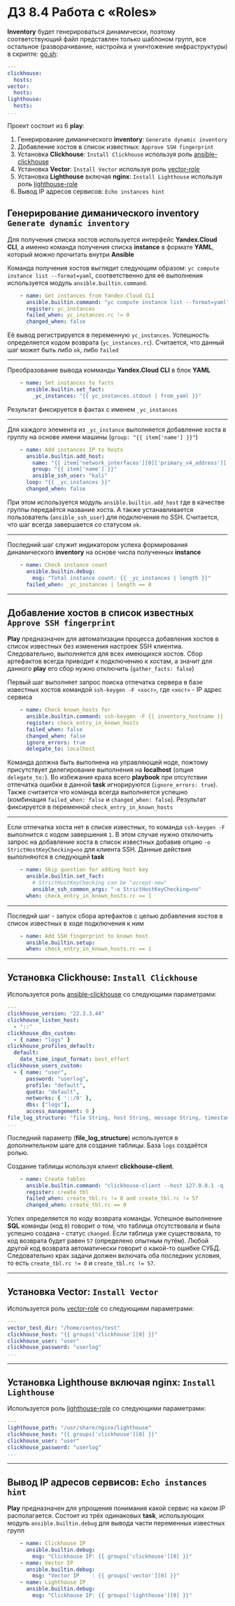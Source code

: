 # ДЗ 8.4 Работа с «Roles»

**Inventory** будет генерироваться динамически, поэтому соответствующий файл представлен только шаблоном групп, все остальное (разворачивание, настройка и уничтожение инфраструктуры) в скрипте: [go.sh](go.sh):

```yml
---
clickhouse:
  hosts:
vector:
  hosts:
lighthouse:
  hosts:
...
```
Проект состоит из 6 **play**:

1. Генерирование диманического **inventory**: `Generate dynamic inventory`
1. Добавление хостов в список известных: `Approve SSH fingerprint`
1. Установка **Clickhouse**: `Install Clickhouse` используя роль [ansible-clickhouse](https://github.com/NamorNinayzuk/ansible-clickhouse)
1. Установка **Vector**: `Install Vector` используя роль [vector-role](https://github.com/NamorNinayzuk/vector-role)
1. Установка **Lighthouse** включая **nginx**: `Install Lighthouse` используя роль [lighthouse-role](https://github.com/NamorNinayzuk/lighthouse-role)
1. Вывод IP адресов сервисов: `Echo instances hint`

## Генерирование диманического **inventory** `Generate dynamic inventory`

Для получения списка хостов используется интерфейс **Yandex.Cloud CLI**, а именно команда получения списка **instance** в формате **YAML**, который можно прочитать внутри **Ansible**

Команда получения хостов выглядит следующим образом: `yc compute instance list --format=yaml`, соответственно для её выполнения используется модуль `ansible.builtin.command`.
```yml
    - name: Get instances from Yandex.Cloud CLI
      ansible.builtin.command: "yc compute instance list --format=yaml"
      register: yc_instances
      failed_when: yc_instances.rc != 0
      changed_when: false
```
Её вывод регистрируется в переменную `yc_instances`.
Успешность определяется кодом возврата (`yc_instances.rc`).
Считается, что данный шаг может быть либо `ok`, либо `failed`

---

Преобразование вывода комманды **Yandex.Cloud CLI** в блок **YAML**
```yml
    - name: Set instances to facts
      ansible.builtin.set_fact:
        _yc_instances: "{{ yc_instances.stdout | from_yaml }}"
```
Результат фиксируется в фактах с именем `_yc_instances`

---

Для каждого элемента из `_yc_instance` выполняется добавление хоста в группу на основе имени машины (`group: "{{ item['name'] }}"`)
```yml
    - name: Add instances IP to hosts
      ansible.builtin.add_host:
        name: "{{ item['network_interfaces'][0]['primary_v4_address']['one_to_one_nat']['address'] }}"
        group: "{{ item['name'] }}"
        ansible_ssh_user: "kali"
      loop: "{{ _yc_instances }}"
      changed_when: false
```
При этом используется модуль `ansible.builtin.add_host` где в качестве группы передаётся название хоста. А также устанавливается пользователь (`ansible_ssh_user`) для подключения по SSH.
Считается, что шаг всегда завершается со статусом `ok`.

---

Последний шаг служит индикатором успеха формирования динамического **inventory** на основе числа полученных **instance**
```yml
    - name: Check instance count
      ansible.builtin.debug:
        msg: "Total instance count: {{ _yc_instances | length }}"
      failed_when: _yc_instances | length == 0
```

---

## Добавление хостов в список известных `Approve SSH fingerprint`

**Play** предназначен для автоматизации процесса добавления хостов в список известных без изменения настроек SSH клиентиа.
Следовательно, выполняется для всех имеющихся хостов.
Сбор артефактов всегда приводит к подключению к хостам, а значит для данного **play** его сбор нужно отключить (`gather_facts: false`)

Первый шаг выполняет запрос поиска отпечатка сервера в базе известных хостов командой `ssh-keygen -F <хост>`, где `<хост>` - IP адрес сервиса
```yml
    - name: Check known_hosts for
      ansible.builtin.command: ssh-keygen -F {{ inventory_hostname }}
      register: check_entry_in_known_hosts
      failed_when: false
      changed_when: false
      ignore_errors: true
      delegate_to: localhost
```
Команда должна быть выполнена на управляющей ноде, пожтому присутствует делегирование выполнения на **localhost** (опция `delegate_to:`).
Во избежания краха всего **playbook** при отсутствии отпечатка ошибки в данной **task** игнорируются (`ignore_errors: true`).
Также считается что команда всегда выполняется успешно (комбинация `failed_when: false` и `changed_when: false`).
Результат фиксируется в переменной `check_entry_in_known_hosts`

---

Если отпечатка хоста нет в списке известных, то команда `ssh-keygen -F` выполнится с кодом завершения `1`.
В этом случае нужно отключить запрос на добавление хоста в список известных добавив опцию `-o StrictHostKeyChecking=no` для клиента SSH.
Данные действия выполняются в следующей **task**
```yml
    - name: Skip question for adding host key
      ansible.builtin.set_fact:
        # StrictHostKeyChecking can be "accept-new"
        ansible_ssh_common_args: "-o StrictHostKeyChecking=no"
      when: check_entry_in_known_hosts.rc == 1
```

---

Последнй шаг - запуск сбора артефактов с целью добавления хостов в список известных в ходе подключения к ним
```yml
    - name: Add SSH fingerprint to known host
      ansible.builtin.setup:
      when: check_entry_in_known_hosts.rc == 1
```

---

## Установка **Clickhouse**: `Install Clickhouse`

Используется роль [ansible-clickhouse](https://github.com/NamorNinayzuk/ansible-clickhouse) со следующими параметрами:

```yaml
---
clickhouse_version: "22.3.3.44"
clickhouse_listen_host:
  - "::"
clickhouse_dbs_custom:
  - { name: "logs" }
clickhouse_profiles_default:
  default:
    date_time_input_format: best_effort
clickhouse_users_custom:
  - { name: "user",
      password: "userlog",
      profile: "default",
      quota: "default",
      networks: { '::/0' },
      dbs: ["logs"],
      access_management: 0 }
file_log_structure: "file String, host String, message String, timestamp DateTime64"
...
```

Последний параметр (**file_log_structure**) используется в дополнительном шаге для создание таблицы. База `logs` создаётся ролью.

Создание таблицы используя клиент **clickhouse-client**.
```yaml
    - name: Create tables
      ansible.builtin.command: "clickhouse-client --host 127.0.0.1 -q 'CREATE TABLE logs.file_log ({{ file_log_structure }}) ENGINE = Log();'"
      register: create_tbl
      failed_when: create_tbl.rc != 0 and create_tbl.rc != 57
      changed_when: create_tbl.rc == 0
```
Успех определяется по коду возврата команды.
Успешное выполнение **SQL** команды (код `0`) говорит о том, что таблица отсутствовала и была успешно создана - статус `changed`.
Если таблица уже существовала, то код возврата будет равен `57` (определено опытным путём).
Любой другой код возврата автоматически говорит о какой-то ошибке СУБД.
Следовательно крах задачи должен включать оба последних условия, то есть `create_tbl.rc != 0` и `create_tbl.rc != 57`.

---

## Установка **Vector**: `Install Vector`

Используется роль [vector-role](https://github.com/NamorNinayzuk/vector-role) со следующими параметрами:

```yml
---
vector_test_dir: "/home/centos/test"
clickhouse_host: "{{ groups['clickhouse'][0] }}"
clickhouse_user: "user"
clickhouse_password: "userlog"
...
```

---

## Установка **Lighthouse** включая **nginx**: `Install Lighthouse`

Используется роль [lighthouse-role](https://github.com/NamorNinayzuk/lighthouse-role) со следующими параметрами:

```yml
---
lighthouse_path: "/usr/share/nginx/lighthouse"
clickhouse_host: "{{ groups['clickhouse'][0] }}"
clickhouse_user: "user"
clickhouse_password: "userlog"
...
```

---

## Вывод IP адресов сервисов: `Echo instances hint`

**Play** предназначен для упрощения понимания какой сервис на каком IP располагается.
Состоит из трёх одинаковых **task**, использующих модуль `ansible.builtin.debug` для вывода части переменных известных групп

```yaml
    - name: Clickhouse IP
      ansible.builtin.debug:
        msg: "Clickhouse IP: {{ groups['clickhouse'][0] }}"
    - name: Vector IP
      ansible.builtin.debug:
        msg: "Vector IP    : {{ groups['vector'][0] }}"
    - name: Lighthouse IP
      ansible.builtin.debug:
        msg: "Clickhouse IP: {{ groups['lighthouse'][0] }}"
```
